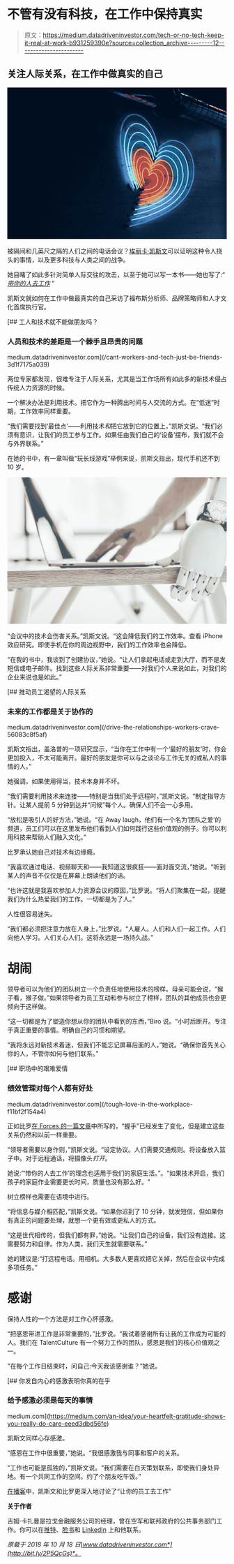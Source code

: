 # 不管有没有科技，在工作中保持真实

> 原文：<https://medium.datadriveninvestor.com/tech-or-no-tech-keep-it-real-at-work-b931259390e?source=collection_archive---------12----------------------->

## 关注人际关系，在工作中做真实的自己

![](img/a2fc429372728cca159e3d21103786ee.png)

被隔间和几英尺之隔的人们之间的电话会议？[埃丽卡·凯斯文](https://twitter.com/Erica_Keswin)可以证明这种令人挠头的事情，以及更多科技与人类之间的战争。

她目睹了如此多针对简单人际交往的攻击，以至于她可以写一本书——她也写了:“ [*带你的人去工作*](http://ericakeswin.com/bring-your-human-to-work/) ”

凯斯文就如何在工作中做最真实的自己采访了福布斯分析师、品牌策略师和人才文化首席执行官。

[](/cant-workers-and-tech-just-be-friends-3d1f7175a039) [## 工人和技术就不能做朋友吗？

### 人员和技术的差距是一个棘手且昂贵的问题

medium.datadriveninvestor.com](/cant-workers-and-tech-just-be-friends-3d1f7175a039) 

两位专家都发现，很难专注于人际关系，尤其是当工作场所有如此多的新技术侵占传统人力资源的时候。

一个解决办法是利用技术。把它作为一种腾出时间与人交流的方式。在“低迷”时期，工作效率同样重要。

“我们需要找到‘最佳点’——利用技术*和*把它放到它的位置上，”凯斯文说。“我们必须有意识，让我们的员工参与工作。如果任由我们自己的‘设备’摆布，我们就不会与外界联系。”

在她的书中，有一章叫做“玩长线游戏”举例来说，凯斯文指出，现代手机还不到 10 岁。

![](img/385c58c4697cf938c7ccf7bf9dd4a981.png)

“会议中的技术会伤害关系。”凯斯文说。“这会降低我们的工作效率。查看 iPhone 效应研究。即使手机在你的周边视野中，我们的工作效率也会降低。

“在我的书中，我谈到了创建协议，”她说。“让人们拿起电话或走到大厅，而不是发短信或电子邮件。找到这些人际关系非常重要——对我们个人来说如此，对我们的企业来说也是如此。”

[](/drive-the-relationships-workers-crave-56083c8f5af) [## 推动员工渴望的人际关系

### 未来的工作都是关于协作的

medium.datadriveninvestor.com](/drive-the-relationships-workers-crave-56083c8f5af) 

凯斯文指出，盖洛普的一项研究显示，“当你在工作中有一个‘最好的朋友’时，你会更加投入，不太可能离开。最好的朋友是你可以与之谈论与工作无关的或私人的事情的人。”

她强调，如果使用得当，技术本身并不坏。

“我们需要利用技术来连接——特别是当我们处于远程时，”凯斯文说。“制定指导方针。让某人提前 5 分钟到达并“问候”每个人。确保人们不会一心多用。

“放松是吸引人的好方法，”她说。“在 Away laugh，他们有一个名为‘团队之爱’的频道，员工们可以在这里发布他们看到人们如何践行这些价值观的例子。你可以利用科技来帮助人们融入文化。”

比罗承认她自己对技术有边缘瘾。

“我喜欢通过电话、视频聊天和——我知道这很疯狂——面对面交流，”她说。“听到某人的声音不仅仅是在屏幕上朗读他们的话。

“也许这就是我喜欢参加人力资源会议的原因，”比罗说。“将人们聚集在一起，提醒我们为什么热爱我们的工作。一切都是为了人。”

人性很容易迷失。

“我们都必须把注意力放在人身上，”比罗说。“人雇人。人们和人们一起工作。人们向他人学习。人们关心人们。这将永远是一场持久战。”

# 胡闹

领导者可以为他们的团队树立一个负责任地使用技术的榜样。母亲可能会说，“猴子看，猴子做。”如果领导者为员工互动和参与树立了榜样，团队的其他成员也会更倾向于这样做。

“这一切都是为了塑造你想从你的团队中看到的东西，”Biro 说。“小时后断开。专注于真正重要的事情。明确自己的习惯和期望。

“我将永远对新技术着迷，但我们不能忘记屏幕后面的人，”她说。“确保你首先关心你的人，不管你如何与他们联系。”

[](/tough-love-in-the-workplace-f11bf2f154a4) [## 职场中的艰难爱情

### 绩效管理对每个人都有好处

medium.datadriveninvestor.com](/tough-love-in-the-workplace-f11bf2f154a4) 

正如比罗[在 Forces 的一篇文章](https://www.forbes.com/sites/meghanbiro/2015/04/12/handshake-3-0-staying-human-in-the-digital-age/%22%20%5Cl%20%221d1578234733)中所写的，“握手”已经发生了变化，但是建立这些关系仍然和以前一样重要。

“领导者需要以身作则，”凯斯文说。“设定协议。人们需要交通规则。将设备放入篮子中。对于远程通话，将摄像头*打开*。

她说:“‘带你的人去工作’的理念也适用于我们的家庭生活。”。“如果技术开启，我们孩子的家庭作业需要更长时间，质量也没有那么好。"

树立榜样也需要在语境中进行。

“将信息与媒介相匹配，”凯斯文说。“如果你迟到了 10 分钟，就发短信，但如果你有真正的问题要处理，就想一个更有效或更私人的方式。

“这是世代相传的，但我们都有罪，”她说。“让我们自己的设备，我们没有连接。这需要努力和自律。作为人类，我们天生就需要联系。”

她的建议是:“打远程电话。用相机。大多数人更喜欢把它关掉，然后在会议中完成多项任务。”

# 感谢

保持人性的一个方法是对工作心怀感激。

“把感恩带进工作是非常重要的，”比罗说。“我试着感谢所有让我的工作成为可能的人。我们在 TalentCulture 有一个努力工作的团队，感恩是我们的核心价值观之一。

"在每个工作日结束时，问自己:今天我该感谢谁？"她说。

[](https://medium.com/an-idea/your-heartfelt-gratitude-shows-you-really-do-care-eeed3dbd56fe) [## 你发自内心的感激表明你真的在乎

### 给予感激必须是每天的事情

medium.com](https://medium.com/an-idea/your-heartfelt-gratitude-shows-you-really-do-care-eeed3dbd56fe) 

凯斯文同样心存感激。

“感恩在工作中很重要，”她说。“我很感激我与同事和客户的关系。

“工作也可能是孤独的，”凯斯文说。“我们需要在白天策划联系，即使我们身处异地。有一个共同工作的空间。约了个朋友吃午饭。”

[在播客](https://talentculture.com/worktrends-bring-your-human-to-work-with-erica-keswin/)中，凯斯文和比罗更深入地讨论了“让你的员工去工作”

**关于作者**

吉姆·卡扎曼是拉戈金融服务公司的经理，曾在空军和联邦政府的公共事务部门工作。你可以在[推特](https://twitter.com/JKatzaman)、[脸书](https://www.facebook.com/jim.katzaman)和 [LinkedIn](https://www.linkedin.com/in/jim-katzaman-33641b21/) 上和他联系。

*原载于 2018 年 10 月 18 日*[*www.datadriveninvestor.com*](http://bit.ly/2P5QcGs)*。*